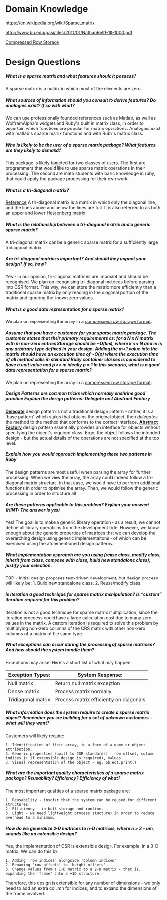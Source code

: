 # Domain Knowledge
https://en.wikipedia.org/wiki/Sparse_matrix

http://www.bu.edu/pasi/files/2011/01/NathanBell1-10-1000.pdf

[Compressed Row Storage](http://www.netlib.org/utk/people/JackDongarra/etemplates/node373.html)

# Design Questions
##### What is a sparse matrix and what features should it possess?
A sparse matrix is a matrix in which most of the elements are zero.

##### What sources of information should you consult to derive features? Do analogies exist? If so with what?
We can use professionally founded references such as Matlab, as well as WolframAlpha's widgets and Ruby's built in matrix class, in order to ascertain which functions are popular for matrix operations. Analogies exist with matlab's sparce matrix functions and with Ruby's matrix class.

##### Who is likely to be the user of a sparse matrix package? What features are they likely to demand?
This package is likely targeted for two classes of users. The first are programmers that would like to use sparse matrix operations in their processing. The second are math students with basic knowledge in ruby, that could apply the package processing for their own work.

##### What is a tri-diagonal matrix?
[Reference](https://en.wikipedia.org/wiki/Tridiagonal_matrix) A tri-diagonal matrix is a matrix in which only the diagonal line, and the lines above and below the lines are full. It is also referred to as both an upper and lower [Hessenberg matrix](https://en.wikipedia.org/wiki/Hessenberg_matrix).

##### What is the relationship between a tri-diagonal matrix and a generic sparse matrix?
A tri-diagonal matrix can be a generic sparse matrix for a sufficiently large tridiagonal matrix. 

##### Are tri-diagonal matrices important? And should they impact your design? If so, how?
Yes - in our opinion, tri-diagonal matrices are imporant and should be recognised. We plan on recognising tri-diagonal matrices before parsing into CSR format. This way, we can store the matrix more efficiently than a traditional sparse matrix by only reading in the diagonal portion of the matrix and ignoring the known zero values.

##### What is a good data representation for a sparse matrix?
We plan on representing the array in a [compressed row storage format](http://www.netlib.org/utk/people/JackDongarra/etemplates/node373.html). 

##### Assume that you have a customer for your sparse matrix package. The customer states that their primary requirements as: for a N x N matrix with m non-zero entries Storage should be ~O(km), where k << N and m is any arbitrary type defined in your design. Adding the m+1 value into the matrix should have an execution time of ~O(p) where the execution time of all method calls in standard Ruby container classes is considered to have a unit value and p << m ideally p = 1 In this scenario, what is a good data representation for a sparse matrix?
We plan on representing the array in a [compressed row storage format](http://www.netlib.org/utk/people/JackDongarra/etemplates/node373.html). 

##### Design Patterns are common tricks which normally enshrine good practice Explain the design patterns: Delegate and Abstract Factory
**[Delegate](http://stackoverflow.com/questions/7168714/what-is-the-purpose-of-a-delegation-pattern)** design pattern is not a traditional design pattern - rather, it is a 'base pattern' which states that obtains the original object, then *delegates* the method to the method that conforms to the correct interface. **[Abstract Factory](https://sourcemaking.com/design_patterns/abstract_factory)** design pattern essentially provides an interface for objects without specifying the object's required class. Ergo, the object follows the intended design - but the actual details of the operations are not specified at the top level.

##### Explain how you would approach implementing these two patterns in Ruby
The design patterns are most useful when parsing the array for further processing. When we view the array, the array could indeed follow a tri-diagonal matrix structure. In that case, we would have to perform additional functions in order to optimise the array. Then, we would follow the generic processing in order to structure all 

##### Are these patterns applicable to this problem? Explain your answer! (HINT: The answer is yes)
Yes! The goal is to make a generic library operation - as a result, we cannot define all library operations from the development side. However, we know enough about the generic properties of matrices that we can develop the overarching design using generic implementaitons - of which can be exercised using the aforementioned design patterns.

##### What implementation approach are you using (reuse class, modify class, inherit from class, compose with class, build new standalone class); justify your selection.
TBD - Initial design proposes test-driven development, but design process will likely be:
	1. Build new standalone class.
	2. Reuse/modify class.

##### Is iteration a good technique for sparse matrix manipulation? Is “custom” iteration required for this problem? 
Iteration is not a good technique for sparse matrix multiplication, since the iteration proccess could have a large calculation cost due to many zero values in the matrix. A custom iteration is required to solve this problem by multiplying non-zero columns of the CRS matrix with other non-xero columns of a matrix of the same type.

##### What exceptions can occur during the processing of sparse matrices? And how should the system handle them? 
Exceptions may arise! Here's a short list of what may happen:

| Exception Types:   | System Response:                        |
|--------------------|-----------------------------------------|
| Null matrix        | Return null matrix exception            |
| Dense matrix       | Process matrix normally                 |
| Tridiagonal matrix | Process matrix efficiently on diagonals |

##### What information does the system require to create a sparse matrix object? Remember you are building for a set of unknown customers – what will they want?
Customers will likely require:

	1. Identificaiton of their array, in a form of a name or object attribution.
	2. Generic properties (built to CSR standards) - row offset, column indices (+ if extensible design is required), values.
	3. Visual representation of the object - eg. object.print()

##### What are the important quality characteristics of a sparse matrix package? Reusability? Efficiency? Efficiency of what?
The most important qualities of a sparse matrix package are:

	1. Reusability - insofar that the system can be reused for different structures.
	2. Efficiency - in both storage and runtime.
	3. Light - we need lightweight process stuctures in order to reduce overhead to a minimum.

##### How do we generalize 2-D matrices to n-D matrices, where n > 2 – um, sounds like an extensible design?
Yes, the implementation of CSR is extensible design. For example, in a 3-D matrix, We can do this by:

	1. Adding 'row indices' alongside 'column indices'
	2. Renaming 'row offsets' to 'height offsets'
	3. Change values from a 1-D matrix to a 2-D matrix - that is, expanding the 'frame' into a +1D structure.

Therefore, this design is extensible for any number of dimensions - we only need to add an extra column for indices, and to expand the dimensions of the frame involved.

